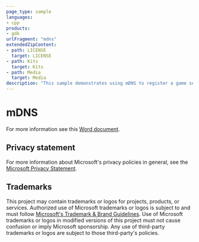 ```yaml
---
page_type: sample
languages:
- cpp
products:
- gdk
urlFragment: "mdns"
extendedZipContent:
- path: LICENSE
  target: LICENSE
- path: Kits
  target: Kits
- path: Media
  target: Media
description: "This sample demonstrates using mDNS to register a game service and broadcasting it across your local network, as well as demonstrating network discovery and resolving on Xbox."
---
```


# mDNS

For more information see this [Word document](https://github.com/microsoft/Xbox-GDK-Samples/blob/main/Samples/Live/mDNS/ReadMe.docx).

## Privacy statement

For more information about Microsoft's privacy policies in general, see the [Microsoft Privacy Statement](https://privacy.microsoft.com/privacystatement/).

## Trademarks

This project may contain trademarks or logos for projects, products, or services. Authorized use of Microsoft trademarks or logos is subject to and must follow [Microsoft's Trademark & Brand Guidelines](https://www.microsoft.com/en-us/legal/intellectualproperty/trademarks/usage/general). Use of Microsoft trademarks or logos in modified versions of this project must not cause confusion or imply Microsoft sponsorship. Any use of third-party trademarks or logos are subject to those third-party's policies.
